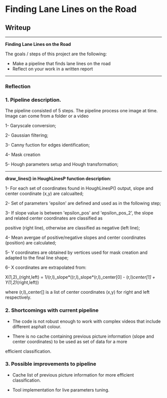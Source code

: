 # **Finding Lane Lines on the Road** 

## Writeup


---

**Finding Lane Lines on the Road**

The goals / steps of this project are the following:
* Make a pipeline that finds lane lines on the road
* Reflect on your work in a written report


[//]: # (Image References)

[image1]: ./examples/grayscale.jpg "Grayscale"

---

### Reflection

### 1. Pipeline description.

The pipeline consisted of 5 steps. The pipeline process one image at time. Image can come from a folder or a video

1- Garyscale conversion;

2- Gaussian filtering;

3- Canny fuction for edges identification;

4- Mask creation

5- Hough parameters setup and Hough transformation;

---

**draw_lines() in HoughLinesP function description:**


1- For each set of coordinates found in HoughLinesP() output, slope and center coordinate (x,y) are calcualted;

2- Set of parameters 'epsilon' are defined and used as in the following step;

3- If slope value is between 'epsilon_pos' and 'epsilon_pos_2', the slope and related center coordinates are classified as 

positive (right line), otherwise are classified as negative (left line);

4- Mean avergae of positive/negative slopes and center coordinates (position) are calculated;

5- Y coordinates are obtained by vertices used for mask creation and adapted to the final line shape;

6- X coordinates are extrapolated from:

X(1,2)_(right,left) = 1/(r,l)_slope*((r,l)_slope*(r,l)_center[0] - (r,l)_center[1] + Y(1,2)_(right,left)) 

where (r,l)_center[] is a list of center coordinates (x,y) for right and left respectively.


### 2. Shortcomings with current pipeline

- The code is not robust enough to work with complex videos that include different asphalt colour.

- There is no cache containing previous picture information (slope and center coordinates) to be used as set of data for a more 

efficient classification.

### 3. Possible improvements to pipeline

- Cache list of previous picture information for more efficient classification.

- Tool implementation for live parameters tuning.

